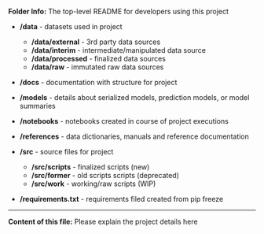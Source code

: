 **Folder Info:** The top-level README for developers using this project 

* **/data** - datasets used in project
    * **/data/external** - 3rd party data sources
    * **/data/interim** - intermediate/manipulated data source
    * **/data/processed** - finalized data sources
    * **/data/raw** - immutated raw data sources
* **/docs** - documentation with structure for project
* **/models** - details about serialized models, prediction models, or model summaries
* **/notebooks** - notebooks created in course of project executions
* **/references** - data dictionaries, manuals and reference documentation
* **/src** - source files for project
    * **/src/scripts** - finalized scripts (new)
    * **/src/former** - old scripts scripts (deprecated)
    * **/src/work** - working/raw scripts (WIP)

* **/requirements.txt** - requirements filed created from pip freeze

---

**Content of this file:** Please explain the project details here
